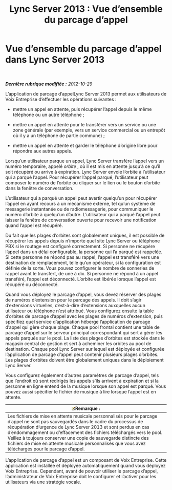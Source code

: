 ﻿---
title: 'Lync Server 2013 : Vue d’ensemble du parcage d’appel'
TOCTitle: Vue d’ensemble du parcage d’appel
ms:assetid: 985dc326-0aef-4308-b98b-c1d0069311e7
ms:mtpsurl: https://technet.microsoft.com/fr-fr/library/JJ205124(v=OCS.15)
ms:contentKeyID: 49298239
ms.date: 05/20/2016
mtps_version: v=OCS.15
ms.translationtype: HT
---

# Vue d’ensemble du parcage d’appel dans Lync Server 2013

 

_**Dernière rubrique modifiée :** 2012-10-29_

L’application de parcage d’appelLync Server 2013 permet aux utilisateurs de Voix Entreprise d’effectuer les opérations suivantes :

  - mettre un appel en attente, puis récupérer l’appel depuis le même téléphone ou un autre téléphone ;

  - mettre un appel en attente pour le transférer vers un service ou une zone générale (par exemple, vers un service commercial ou un entrepôt où il y a un téléphone de partie commune) ;

  - mettre un appel en attente et garder le téléphone d’origine libre pour répondre aux autres appels.

Lorsqu’un utilisateur parque un appel, Lync Server transfère l’appel vers un numéro temporaire, appelé *orbite* , où il est mis en attente jusqu’à ce qu’il soit récupéré ou arrive à expiration. Lync Server envoie l’orbite à l’utilisateur qui a parqué l’appel. Pour récupérer l’appel parqué, l’utilisateur peut composer le numéro de l’orbite ou cliquer sur le lien ou le bouton d’orbite dans la fenêtre de conversation.

L’utilisateur qui a parqué un appel peut avertir quelqu’un pour récupérer l’appel en ayant recours à un mécanisme externe, tel qu’un système de messagerie instantanée ou de radiomessagerie, pour communiquer le numéro d’orbite à quelqu’un d’autre. L’utilisateur qui a parqué l’appel peut laisser la fenêtre de conversation ouverte pour recevoir une notification quand l’appel est récupéré.

Du fait que les plages d’orbites sont globalement uniques, il est possible de récupérer les appels depuis n’importe quel site Lync Server ou téléphone PBX si le routage est configuré correctement. Si personne ne récupère l’appel dans un délai configurable, la personne qui l’a parqué est rappelée. Si cette personne ne répond pas au rappel, l’appel est transféré vers une destination de remplacement, telle qu’un opérateur, si la configuration est définie de la sorte. Vous pouvez configurer le nombre de sonneries de rappel avant le transfert, de une à dix. Si personne ne répond à un appel transféré, l’appel est déconnecté. L’orbite est libérée lorsque l’appel est récupéré ou déconnecté.

Quand vous déployez le parcage d’appel, vous devez réserver des plages de numéros d’extension pour le parcage des appels. Il doit s’agir d’extensions virtuelles, c’est-à-dire d’extensions auxquelles aucun utilisateur ou téléphone n’est attribué. Vous configurez ensuite la table d’orbites de parcage d’appel avec les plages de numéros d’extension, puis spécifiez quel service d’application héberge l’application de parcage d’appel qui gère chaque plage. Chaque pool frontal contient une table de parcage d’appel sur le serveur principal correspondant qui sert à gérer les appels parqués sur le pool. La liste des plages d’orbites est stockée dans le magasin central de gestion et sert à acheminer les orbites au pool de destination. Chaque pool Lync Server sur lequel est déployée et configurée l’application de parcage d’appel peut contenir plusieurs plages d’orbites. Les plages d’orbites doivent être globalement uniques dans le déploiement Lync Server.

Vous configurez également d’autres paramètres de parcage d’appel, tels que l’endroit où sont redirigés les appels s’ils arrivent à expiration et si la personne en ligne entend de la musique lorsque son appel est parqué. Vous pouvez aussi spécifier le fichier de musique à lire lorsque l’appel est en attente.

<table>
<thead>
<tr class="header">
<th><img src="images/Gg398920.note(OCS.15).gif" title="note" alt="note" />Remarque :</th>
</tr>
</thead>
<tbody>
<tr class="odd">
<td>Les fichiers de mise en attente musicale personnalisés pour le parcage d’appel ne sont pas sauvegardés dans le cadre du processus de récupération d’urgence de Lync Server 2013 et sont perdus en cas d’endommagement ou d’effacement des fichiers téléchargés vers le pool. Veillez à toujours conserver une copie de sauvegarde distincte des fichiers de mise en attente musicale personnalisés que vous avez téléchargés pour le parcage d’appel.</td>
</tr>
</tbody>
</table>


L’application de parcage d’appel est un composant de Voix Entreprise. Cette application est installée et déployée automatiquement quand vous déployez Voix Entreprise. Cependant, avant de pouvoir utiliser le parcage d’appel, l’administrateur de Voix Entreprise doit le configurer et l’activer pour les utilisateurs via une stratégie vocale.

